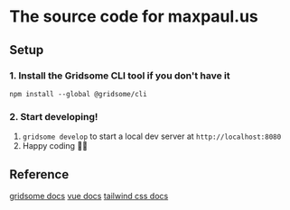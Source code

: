 # The source code for maxpaul.us

## Setup

### 1. Install the Gridsome CLI tool if you don't have it

`npm install --global @gridsome/cli`

### 2. Start developing!

1. `gridsome develop` to start a local dev server at `http://localhost:8080`
2. Happy coding 🎉🙌

## Reference

[gridsome docs](https://gridsome.org/docs/)
[vue docs](https://vuejs.org/v2/guide/)
[tailwind css docs](https://tailwindcss.com/)


